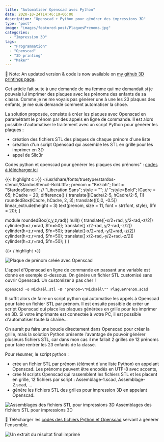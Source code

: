 ```yaml
---
title: "Automatiser Openscad avec Python"
date: 2020-10-24T14:46:10+06:00
description: "Openscad + Python pour générer des impressions 3D"
type: "post"
image: "images/featured-post/PlaquesPrenoms.jpg"
categories: 
  - "Impression 3D"
tags:
  - "Programmation"
  - "Openscad"
  - "3D printing"
  - "Maker"
---
```


💫 Note: An updated version & code is now available on [my github 3D printings page](https://github.com/giloop/3D-printings "github 3D Printing stuffs").

Cet article fait suite à une demande de ma femme qui me demandait si je pouvais lui imprimer des plaques avec les prénoms des enfants de sa classe. Comme je ne me voyais pas générer une à une les 23 plaques des enfants, je me suis demandé comment automatiser la chose.

La solution proposée, consiste à créer les plaques avec Openscad en paramétrant le prénom par des appels en ligne de commande. Il est alors possible d'automatiser le traitement avec un script Python pour générer les plaques :

*   création des fichiers STL des plaques de chaque prénom d'une liste
*   création d'un script Openscad qui assemble les STL en grille pour les imprimer en 3D
*   appel de Slic3r

Codes python et openscad pour générer les plaques des prénoms" : [codes à télécharger ici](http://gilles.gonon.free.fr/wp-content/uploads/PlaquesPrenoms-codes-openscad-python.zip )

{{< highlight c >}}
</usr/share/fonts/truetype/stardos-stencil/StardosStencil-Bold.ttf>;
 prenom = "Kéziah";
 font = "StardosStencil";  // "Liberation Sans";
 style = ""; // ":style=Bold";
 lCadre = 65;
 hCadre = 20;
 difference() {
    translate([lCadre/2-5, hCadre/2-5, 1]) roundedBox(lCadre, hCadre, 2, 3);
    translate([0,0, -0.5]) linear_extrude(height = 3) text(prenom, size = 11, font = str(font, style), $fn = 20);
 }

module roundedBox(x,y,z,rad){
  hull() {
     translate([-x/2+rad, y/2-rad,-z/2]) cylinder(h=z,r=rad, $fn=50);
     translate([ x/2-rad, y/2-rad,-z/2]) cylinder(h=z,r=rad, $fn=50);
     translate([-x/2+rad,-y/2+rad,-z/2]) cylinder(h=z,r=rad, $fn=50);
     translate([ x/2-rad,-y/2+rad,-z/2]) cylinder(h=z,r=rad, $fn=50); 
  }
 }

{{< / highlight >}}

![Plaque de prénom créée avec Openscad](http://gilles.gonon.free.fr/wp-content/uploads/PlaquePrenomRender.png)

L'appel d'Openscad en ligne de commande en passant une variable est donné en exemple ci-dessous. On génère un fichier STL customisé sans ouvrir Openscad. Un customizer à pas cher !

```openscad -o Mickaël.stl -D "prenom=\"Mickaël\"" PlaquePrenom.scad```

Il suffit alors de faire un script python qui automatise les appels à Openscad pour faire un fichier STL par prénom. Il est ensuite possible de créer un script Openscad qui place les plaques générées en grille pour les imprimer en 3D. Si votre imprimante est connectée à votre PC, il est possible d'automatiser toute la chaîne...

On aurait pu faire une boucle directement dans Openscad pour créer la grille, mais la solution Python présente l'avantage de pouvoir générer plusieurs fichiers STL, car dans mon cas il me fallait 2 grilles de 12 prénoms pour faire rentrer les 23 enfants de la classe.

Pour résumer, le script python :

*   crée un fichier STL par prénom (élément d'une liste Python) en appelant Openscad. Les prénoms peuvent être encodés en UTF-8 avec accents,
*   crée N scripts Openscad qui rassemblent les fichiers STL et les placent en grille, 12 fichiers par script : Assemblage-1.scad, Assemblage-2.scad, ...
*   génère les fichiers STL des grilles pour impression 3D en appelant Openscad.

![Assemblages des fichiers STL pour impressions 3D](http://gilles.gonon.free.fr/wp-content/uploads/Assemblages-1et-2.png) Assemblages des fichiers STL pour impressions 3D


🙅 Télécharger les [codes des fichiers Python et Openscad](http://gilles.gonon.free.fr/wp-content/uploads/PlaquesPrenoms-codes-openscad-python.zip "Codes python et openscad pour générer les plaques des prénoms") servant à générer l'ensemble.

![Un extrait du résultat final imprimé](http://gilles.gonon.free.fr/wp-content/uploads/PlaquesPrenomsLow.jpg)